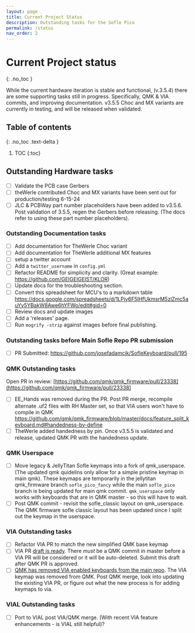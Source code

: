 ```yaml
---
layout: page
title: Current Project Status
description: Outstanding tasks for the Sofle Pico
permalink: /status
nav_order: 2
---
```


# Current Project status
{: .no_toc }

While the current hardware iteration is stable and functional, (v.3.5.4) there are some supporting tasks still in progress. 
Specifically, QMK & VIA commits, and improving documentation. 
v3.5.5 Choc and MX variants are currently in testing, and will be released when validated. 

## Table of contents
{: .no_toc .text-delta }

1. TOC
{:toc}

## Outstanding Hardware tasks
- [ ] Validate the PCB case Gerbers
- [ ] theWerle contributed Choc and MX variants have been sent out for production/testing 6-15-24
- [ ] JLC & PCBWay part number placeholders have been added to v3.5.6. Post validation of 3.5.5, regen the Gerbers before releasing. (The docs refer to using these part number placeholders).

### Outstanding Documentation tasks
- [ ] Add documentation for TheWerle Choc variant
- [ ] Add documentation for TheWerle additional MX features
- [ ] setup a twitter account
- [ ] Add a `twitter_username` in `config.yml`
- [ ] Refactor README for simplicity and clarity. (Great example: https://github.com/GEIGEIGEIST/KLOR)
- [ ] Update docs for the troubleshooting section.
- [ ] Convert this spreadsheet for MCU's to a markdown table https://docs.google.com/spreadsheets/d/1LPjy6F5lHfUkmsrM5zlZmc5auYy5YBakW8Awe6hYFWo/edit#gid=0
- [ ] Review docs and update images 
- [ ] Add a 'releases' page.
- [ ] Run `mogrify -strip` against images before final publishing.

### Outstanding tasks before Main Sofle Repo PR submission
- [ ] PR Submitted: https://github.com/josefadamcik/SofleKeyboard/pull/195

### QMK Outstanding tasks
Open PR in review: 
[https://github.com/qmk/qmk_firmware/pull/23338](https://github.com/qmk/qmk_firmware/pull/23338)
- [ ] EE_Hands was removed during the PR. Post PR merge, recompile alternate .uf2 files with RH Master set, so that VIA users won't have to compile in QMK https://github.com/qmk/qmk_firmware/blob/master/docs/feature_split_keyboard.md#handedness-by-define
- [ ] TheWerle added handedness by pin. Once v3.5.5 is validated and release, updated QMK PR with the handedness update.

### QMK Userspace
- [ ] Move legacy & JellyTitan Sofle keymaps into a fork of qmk_userspace. (The updated qmk quidelins only allow for a simple pristine keymap in main qmk). These keymaps are temporarily in the jellytitan qmk_firmware branch `sofle_pico_fancy` while the main `sofle_pico` branch is being updated for main qmk commit. `qmk_userspace` only works with keyboards that are in QMK master - so this will have to wait.
- [ ] Post QMK commit - revisit the sofle_classic layout on qmk_userspace. The QMK firmware sofle classic layout has been updated since I split out the keymap in the userspace.

### VIA Outstanding tasks
- [ ] Refactor VIA PR to match the new simplified QMK base keymap
- [ ] VIA PR [draft is ready](https://github.com/the-via/keyboards/pull/2207). There _must_ be a QMK commit in master before a VIA PR will be considered or it will be auto-deleted. Submit this draft after QMK PR is approved.
- [ ] [QMK has removed VIA enabled keyboards from the main repo](https://github.com/qmk/qmk_firmware/pull/23338#issuecomment-2309897287). The VIA keymap was removed from QMK. Post QMK merge, look into updating the existing VIA PR, or figure out what the new process is for adding keymaps to via. 

### VIAL Outstanding tasks
- [ ] Port to VIAL post VIA/QMK merge. (With recent VIA feature enhancements - is VIAL still helpful)?